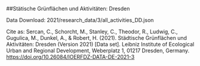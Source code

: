 

##Stätische Grünflächen und Aktivitäten: Dresden

Data Download: 2021/research_data/3/all_activities_DD.json

Cite as: 
Sercan, C., Schorcht, M., Stanley, C., Theodor, R., Ludwig, C., Gugulica, M., Dunkel, A., & Robert, H. (2021). Städtische Grünflächen und Aktivitäten: Dresden (Version 2021) [Data set]. Leibniz Institute of Ecological Urban and Regional Development, Weberplatz 1, 01217 Dresden, Germany. https://doi.org/10.26084/IOERFDZ-DATA-DE-2021-3
